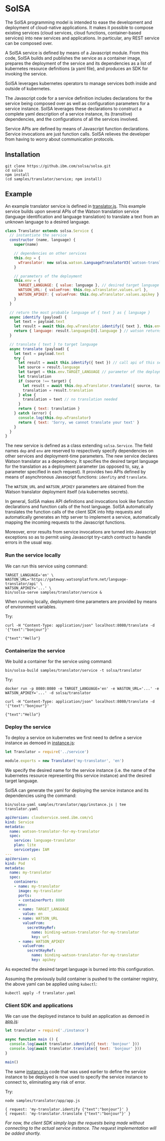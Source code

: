# SolSA

The SolSA programming model is intended to ease the development and deployment
of cloud-native applications. It makes it possible to compose existing services
(cloud services, cloud functions, container-based services) into new services
and applications. In particular, any REST service can be composed over.

A SolSA service is defined by means of a Javascript module. From this code,
SolSA builds and publishes the service as a container image, prepares the
deployment of the service and its dependencies as a list of kubernetes resource
definitions (a yaml file), and produces an SDK for invoking the service.

SolSA leverages kubernetes operators to manage services both inside and outside
of kubernetes.

The Javascript code for a service definition includes declarations for the
service being composed over as well as configuration parameters for a service
instance. SolSA leverages these declarations to construct a complete yaml
description of a service instance, its (transitive) dependencies, and the
configurations of all the services involved.

Service APIs are defined by means of Javascript function declarations. Service
invocations are just function calls. SolSA relieves the developer from having to
worry about communication protocols.

## Installation

```
git clone https://github.ibm.com/solsa/solsa.git
cd solsa
npm install
(cd samples/translator/service; npm install)
```

## Example

An example translator service is defined in
[translator.js](samples/translator/service/translator.js). This example service
builds upon several APIs of the Watson translation service (language
identification and language translation) to translate a text from an unknown
language to a desired language.
```javascript
class Translator extends solsa.Service {
  // instantiate the service
  constructor (name, language) {
    super(name)

    // dependencies on other services
    this.dep = {
      wTranslator: new solsa.watson.LanguageTranslatorV3(`watson-translator-for-${name}`)
    }

    // parameters of the deployment
    this.env = {
      TARGET_LANGUAGE: { value: language }, // desired target language
      WATSON_URL: { valueFrom: this.dep.wTranslator.values.url },
      WATSON_APIKEY: { valueFrom: this.dep.wTranslator.values.apikey }
    }
  }

  // return the most probable language of { text } as { language }
  async identify (payload) {
    let text = payload.text
    let result = await this.dep.wTranslator.identify({ text }, this.env.WATSON_URL, this.env.WATSON_APIKEY)
    return { language: result.languages[0].language } // watson returns an array of probably languages
  }

  // translate { text } to target language
  async translate (payload) {
    let text = payload.text
    try {
      let result = await this.identify({ text }) // call api of this service
      let source = result.language
      let target = this.env.TARGET_LANGUAGE // parameter of the deployment
      let translation
      if (source !== target) {
        let result = await this.dep.wTranslator.translate({ source, target, text }, this.env.WATSON_URL, this.env.WATSON_APIKEY)
        translation = result.translation
      } else {
        translation = text // no translation needed
      }
      return { text: translation }
    } catch (error) {
      console.log(this.dep.wTranslator)
      return { text: 'Sorry, we cannot translate your text' }
    }
  }
}
```
The new service is defined as a class extending `solsa.Service`. The field names
`dep` and `env` are reserved to respectively specify dependencies on other
services and deployment-time parameters. The new service declares Watson
translator as a dependency. It specifies the desired target language for the
translation as a deployment parameter (as opposed to, say, a parameter specified
in each request).  It provides two APIs defined by means of asynchronous
Javascript functions: `idenfity` and `translate`.

The `WATSON_URL` and `WATSON_APIKEY` parameters are obtained from the Watson
translator deployment itself (via kubernetes secrets).

In general, SolSA makes API definitions and invocations look like function
declarations and function calls of the host language. SolSA automatically
translates the function calls of the client SDK into http requests and
automatically generates an http server to implement a service, automatically
mapping the incoming requests to the Javascript functions.

Moreover, error results from service invocations are turned into Javascript
exceptions so as to permit using Javascript try-catch contruct to handle errors
in the usual way.

### Run the service locally

We can run this service using command:
```
TARGET_LANGUAGE='en' \
WASTON_URL='https://gateway.watsonplatform.net/language-translator/api' \
WATSON_APIKEY='...' \
bin/solsa-serve samples/translator/service &
```
When running locally, deployment-time parameters are provided by means of environment variables.

Try:
```
curl -H "Content-Type: application/json" localhost:8080/translate -d '{"text":"bonjour"}'
```
```
{"text":"Hello"}
```

### Containerize the service

We build a container for the service using command:
```
bin/solsa-build samples/translator/service -t solsa/translator
```
Try:
```
docker run -p 8080:8080 -e TARGET_LANGUAGE='en' -e WASTON_URL='...' -e WATSON_APIKEY='...' -d solsa/translator

curl -H "Content-Type: application/json" localhost:8080/translate -d '{"text":"bonjour"}'
```
```
{"text":"Hello"}
```

### Deploy the service

To deploy a service on kubernetes we first need to define a service instance as
demoed in [instance.js](samples/translator/app/instance.js):
```javascript
let Translator = require('../service')

module.exports = new Translator('my-translator', 'en')
```
We specify the desired name for the service instance (i.e. the name of the
kubernetes resource representing this service instance) and the desired target
language.

SolSA can generate the yaml for deploying the service instance and its
dependencies using the command:
```
bin/solsa-yaml samples/translator/app/instance.js | tee translator.yaml
```
```yaml
apiVersion: cloudservice.seed.ibm.com/v1
kind: Service
metadata:
  name: watson-translator-for-my-translator
  spec:
    service: language-translator
    plan: lite
    servicetype: IAM
---
apiVersion: v1
kind: Pod
metadata:
  name: my-translator
  spec:
    containers:
    - name: my-translator
      image: my-translator
      ports:
      - containerPort: 8080
      env:
      - name: TARGET_LANGUAGE
        value: en
      - name: WATSON_URL
        valueFrom:
          secretKeyRef:
            name: binding-watson-translator-for-my-translator
            key: url
      - name: WATSON_APIKEY
        valueFrom:
          secretKeyRef:
            name: binding-watson-translator-for-my-translator
            key: apikey
```
As expected the desired target language is burned into this configuration.

Assuming the previously build container is pushed to the container registry, the
above yaml can be applied using `kubectl`:
```
kubectl apply -f translator.yaml
```

### Client SDK and applications

We can use the deployed instance to build an application as demoed in
[app.js](samples/translator/app/app.js):
```javascript
let translator = require('./instance')

async function main () {
  console.log(await translator.identify({ text: 'bonjour' }))
  console.log(await translator.translate({ text: 'bonjour' }))
}

main()
```
The same [instance.js](samples/translator/app/instance.js) code that was used
earlier to define the service instance to be deployed is now used to specify the
service instance to connect to, eliminating any risk of error.

Try:
```
node samples/translator/app/app.js
```
```
{ request: 'my-translator.identify {"text":"bonjour"}' }
{ request: 'my-translator.translate {"text":"bonjour"}' }
```
_For now, the client SDK simply logs the requests being made without connecting
to the actual service instance. The request implementation will be added
shortly._



